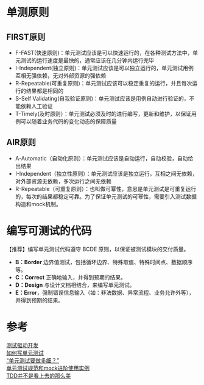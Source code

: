 # 单测原则
## FIRST原则
* F-FAST(快速原则)：单元测试应该是可以快速运行的，在各种测试方法中，单元测试的运行速度是最快的，通常应该在几分钟内运行完毕  
* I-Independent(独立原则)：单元测试应该是可以独立运行的，单元测试用例互相无强依赖，无对外部资源的强依赖  
* R-Repeatable(可重复原则)：单元测试应该可以稳定重复的运行，并且每次运行的结果都是相同的  
* S-Self Validating(自我验证原则)：单元测试应该是用例自动进行验证的，不能依赖人工验证  
* T-Timely(及时原则）：单元测试必须及时的进行编写，更新和维护，以保证用例可以随着业务代码的变化动态的保障质量  
## AIR原则
* A-Automatic（自动化原则）：单元测试应该是自动运行，自动校验，自动给出结果
* I-Independent（独立性原则）：单元测试应该是独立运行，互相之间无依赖，对外部资源无依赖，多次运行之间无依赖
* R-Repeatable（可重复原则）：也叫做可幂性，意思是单元测试是可重复运行的，每次的结果都稳定可靠。为了保证单元测试的可幂性，需要引入测试数据构造和mock机制。

# 编写可测试的代码
【推荐】编写单元测试代码遵守 BCDE 原则，以保证被测试模块的交付质量。
* **B：Border** 边界值测试，包括循环边界、特殊取值、特殊时间点、数据顺序等。
* **C：Correct** 正确地输入，并得到预期的结果。
* **D：Design** 与设计文档相结合，来编写单元测试。
* **E：Error**，强制错误信息输入（如：非法数据、异常流程、业务允许外等），并得到预期的结果。

# 参考
[测试驱动开发](http://arganzheng.life/tdd.html)  
[如何写单元测试](http://jimolonely.github.io/2018/10/28/basic/003-unit-testing/)  
[“单元测试要做多细？”](https://coolshell.cn/articles/8209.html)  
[单元测试规范和mock进阶使用实例](https://github.com/cyneck/unit-test-specification)  
[TDD并不是看上去的那么美](https://coolshell.cn/articles/3649.html)  

